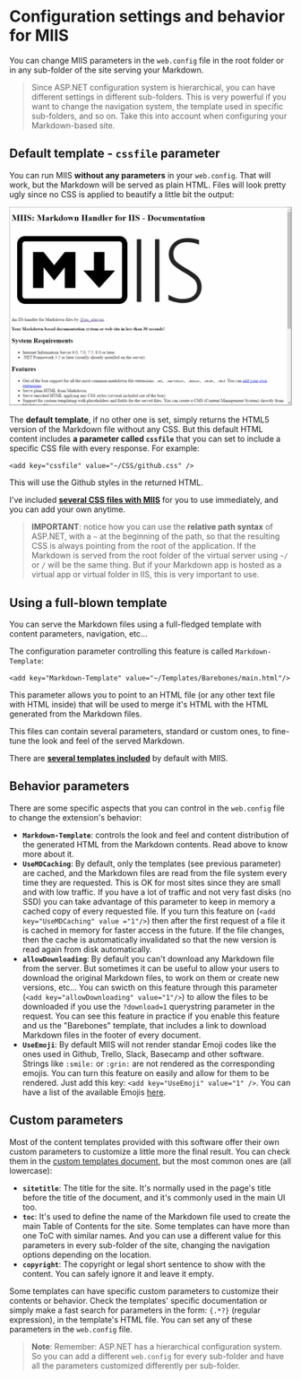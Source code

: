 # Configuration settings and behavior for MIIS

You can change MIIS parameters in the `web.config` file in the root folder or in any sub-folder of the site serving your Markdown.

>Since ASP.NET configuration system is hierarchical, you can  have different settings in different sub-folders. This is very powerful if you want to change the navigation system, the template used in specific sub-folders, and so on. Take this into account when configuring your Markdown-based site.

## Default template - `cssfile` parameter

You can run MIIS **without any parameters** in your `web.config`. That will work, but the Markdown will be served as plain HTML. Files will look pretty ugly since no CSS is applied to beautify a little bit the output:

![Default HTML, no Styles](Images/css/Looks-01-NoStyle.png)

The **default template**, if no other one is set, simply returns the HTML5 version of the Markdown file without any CSS. But this default HTML content includes **a parameter called `cssfile`** that you can set to include a specific CSS file with every response. For example:

```
<add key="cssfile" value="~/CSS/github.css" />
```
This will use the Github styles in the returned HTML.

I've included **[several CSS files with MIIS](cssStyles.md)** for you to use immediately, and you can add your own anytime.

> **IMPORTANT**: notice how you can use the **relative path syntax** of ASP.NET, with a `~` at the beginning of the path, so that the resulting CSS is always pointing from the root of the application. If the Markdown is served from the root folder of the virtual server using `~/` or `/` will be the same thing. But if your Markdown app is hosted as a virtual app or virtual folder in IIS, this is very important to use.

## Using a full-blown template

You can serve the Markdown files using a full-fledged template with content parameters, navigation, etc...

The configuration parameter controlling this feature is called `Markdown-Template`:

```
<add key="Markdown-Template" value="~/Templates/Barebones/main.html"/>
```

This parameter allows you to point to an HTML file (or any other text file with HTML inside) that will be used to merge it's HTML with the HTML generated from the Markdown files.

This files can contain several parameters, standard or custom ones, to fine-tune the look and feel of the served Markdown.

There are **[several templates included](Template-List.md)** by default with MIIS.

## Behavior parameters
There are some specific aspects that you can control in the `web.config` file to change the extension's behavior:

- **`Markdown-Template`**: controls the look and feel and content distribution of the generated HTML from the Markdown contents. Read above to know more about it.
- **`UseMDCaching`**: By default, only the templates (see previous parameter) are cached, and the Markdown files are read from the file system every time they are requested. This is OK for most sites since they are small and with low traffic. If you have a lot of traffic and not very fast disks (no SSD) you can take advantage of this parameter to keep in memory a cached copy of every requested file. If you turn this feature on (`<add key="UseMDCaching" value ="1"/>`) then after the first request of a file it is cached in memory for faster access in the future. If the file changes, then the cache is automatically invalidated so that the new version is read again from disk automatically.
- **`allowDownloading`**: By default you can't download any Markdown file from the server. But sometimes it can be useful to allow your users to download the original Markdown files, to work on them or create new versions, etc... You can swicth on this feature through this parameter (`<add key="allowDownloading" value="1"/>`) to allow the files to be downloaded if you use the `?download=1` querystring parameter in the request. You can see this feature in practice if you enable this feature and us the "Barebones" template, that includes a link to download Markdown files in the footer of every document.
- **`UseEmoji`**: By default MIIS will not render standar Emoji codes like the ones used in Github, Trello, Slack, Basecamp and other software. Strings like `:smile:` or `:grin:` are not rendered as the corresponding emojis. You can turn this feature on easily and allow for them to be rendered. Just add this key: `<add key="UseEmoji" value="1" />`. You can have a list of the available Emojis [here](http://www.webpagefx.com/tools/emoji-cheat-sheet/).

## Custom parameters

Most of the content templates provided with this software offer their own custom parameters to customize a little more the final result. You can check them in the [custom templates document](Templating.md), but the most common ones are (all lowercase):

- **`sitetitle`**: The title for the site. It's normally used in the page's title before the title of the document, and it's commonly used in the main UI too.
- **`toc`**: It's used to define the name of the Markdown file used to create the main Table of Contents for the site. Some templates can have more than one ToC with similar names. And you can use a different value for this parameters in every sub-folder of the site, changing the navigation options depending on the location.
- **`copyright`**: The copyright or legal short sentence to show with the content. You can safely ignore it and leave it empty.

Some templates can have specific custom parameters to customize their contents or behavior. Check the templates' specific documentation or simply make a fast search for parameters in the form: `{.*?}` (regular expression), in the template's HTML file. You can set any of these parameters in the `web.config` file.

>**Note**: Remember: ASP.NET has a hierarchical configuration system. So you can add a different `web.config` for every sub-folder and have all the parameters customized differently per sub-folder.
